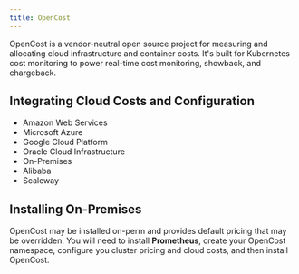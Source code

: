 ```yaml
---
title: OpenCost
---
```


OpenCost is a vendor-neutral open source project for measuring and allocating cloud
infrastructure and container costs. It's built for Kubernetes cost monitoring to power
real-time cost monitoring, showback, and chargeback.

## Integrating Cloud Costs and Configuration

- Amazon Web Services
- Microsoft Azure
- Google Cloud Platform
- Oracle Cloud Infrastructure
- On-Premises
- Alibaba
- Scaleway

## Installing On-Premises

OpenCost may be installed on-perm and provides default pricing that may be overridden.
You will need to install **Prometheus**, create your OpenCost namespace, configure you
cluster pricing and cloud costs, and then install OpenCost.
